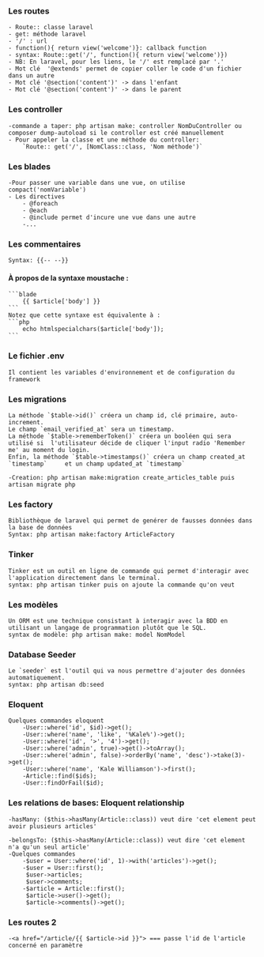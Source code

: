 
### Les routes
    - Route:: classe laravel
    - get: méthode laravel
    - '/' : url
    - function(){ return view('welcome')}: callback function
    - syntax: Route::get('/', function(){ return view('welcome')})
    - NB: En laravel, pour les liens, le '/' est remplacé par '.'
    - Mot clé  '@extends' permet de copier coller le code d'un fichier dans un autre
    - Mot clé '@section('content')' -> dans l'enfant
    - Mot clé '@section('content')' -> dans le parent

### Les controller
    -commande a taper: php artisan make: controller NomDuController ou composer dump-autoload si le controller est créé manuellement
    - Pour appeler la classe et une méthode du controller:
        `Route:: get('/', [NomClass::class, 'Nom méthode')`

### Les blades
    -Pour passer une variable dans une vue, on utilise compact('nomVariable')
    - Les directives
        - @foreach
        - @each
        - @include permet d'incure une vue dans une autre
        -...

### Les commentaires
    Syntax: {{-- --}}

#### À propos de la syntaxe moustache :
    ```blade
        {{ $article['body'] }}
    ```
    Notez que cette syntaxe est équivalente à :
    ```php
        echo htmlspecialchars($article['body']);
    ```

### Le fichier .env
    Il contient les variables d'environnement et de configuration du framework

### Les migrations
    La méthode `$table->id()` créera un champ id, clé primaire, auto-increment.  
    Le champ `email_verified_at` sera un timestamp.  
    La méthode `$table->rememberToken()` créera un booléen qui sera utilisé si  l'utilisateur décide de cliquer l'input radio 'Remember me' au moment du login.  
    Enfin, la méthode `$table->timestamps()` créera un champ created_at `timestamp`     et un champ updated_at `timestamp`

    -Creation: php artisan make:migration create_articles_table puis
    artisan migrate php 

### Les factory 
    Bibliothèque de laravel qui permet de genérer de fausses données dans la base de données
    Syntax: php artisan make:factory ArticleFactory

### Tinker
    Tinker est un outil en ligne de commande qui permet d'interagir avec l'application directement dans le terminal.
    syntax: php artisan tinker puis on ajoute la commande qu'on veut

### Les modèles
    Un ORM est une technique consistant à interagir avec la BDD en utilisant un langage de programmation plutôt que le SQL.
    syntax de modèle: php artisan make: model NomModel

### Database Seeder
    Le `seeder` est l'outil qui va nous permettre d'ajouter des données automatiquement.
    syntax: php artisan db:seed

### Eloquent
    Quelques commandes eloquent
        -User::where('id', $id)->get();
        -User::where('name', 'like', '%Kale%')->get();
        -User::where('id', '>', '4')->get();
        -User::where('admin', true)->get()->toArray();
        -User::where('admin', false)->orderBy('name', 'desc')->take(3)->get();
        -User::where('name', 'Kale Williamson')->first();
        -Article::find($ids);
        -User::findOrFail($id);
        
### Les relations de bases: Eloquent relationship

    -hasMany: ($this->hasMany(Article::class)) veut dire 'cet element peut avoir plusieurs articles'

    -belongsTo: ($this->hasMany(Article::class)) veut dire 'cet element n'a qu'un seul article'
    -Quelques commandes 
        -$user = User::where('id', 1)->with('articles')->get();
        -$user = User::first();
         $user->articles;
         $user->comments;
        -$article = Article::first();
         $article->user()->get();
         $article->comments()->get();

### Les routes 2 
    -<a href="/article/{{ $article->id }}"> === passe l'id de l'article concerné en paramètre